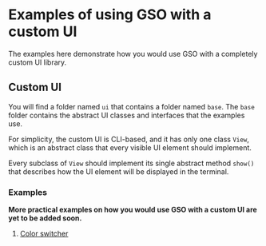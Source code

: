 # Examples of using GSO with a custom UI

The examples here demonstrate how you would use GSO with a completely custom UI library.

## Custom UI

You will find a folder named `ui` that contains a folder named `base`. The `base` folder contains the abstract UI classes and interfaces that the examples use.

For simplicity, the custom UI is CLI-based, and it has only one class `View`, which is an abstract class that every visible UI element should implement.

Every subclass of `View` should implement its single abstract method `show()` that describes how the UI element will be displayed in the terminal.

### Examples
**More practical examples on how you would use GSO with a custom UI are yet to be added soon.**
1. [Color switcher](./example_1)
